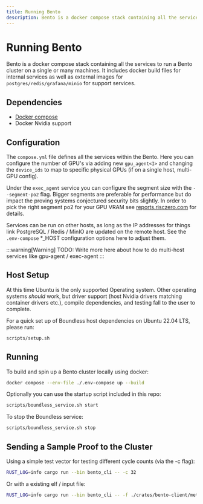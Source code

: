 ```yaml
---
title: Running Bento
description: Bento is a docker compose stack containing all the services to run a Bento cluster on a single or many machines.
---
```


# Running Bento

Bento is a docker compose stack containing all the services to run a Bento cluster on a single or many machines.
It includes docker build files for internal services as well as external images for `postgres/redis/grafana/minio` for support services.

## Dependencies

- [Docker compose](https://docs.docker.com/compose)
- Docker Nvidia support

## Configuration

The `compose.yml` file defines all the services within the Bento. Here you can configure the number of GPU's via adding new `gpu_agent<I>` and changing the `device_ids` to map to specific physical GPUs (if on a single host, multi-GPU config).

Under the `exec_agent` service you can configure the segment size with the `--segment-po2` flag. Bigger segments are preferable for performance but do impact the proving systems conjectured security bits slightly. In order to pick the right segment po2 for your GPU VRAM see [reports.risczero.com](https://reports.risczero.com) for details.

Services can be run on other hosts, as long as the IP addresses for things link PostgreSQL / Redis / MinIO are updated on the remote host. See the `.env-compose` \*\_HOST configuration options here to adjust them.

:::warning[Warning]
TODO: Write more here about how to do multi-host services like gpu-agent / exec-agent
:::

## Host Setup

At this time Ubuntu is the only supported Operating system. Other operating systems _should_ work, but driver support (host Nvidia drivers matching container drivers etc.), compile dependencies, and testing fall to the user to complete.

For a quick set up of Boundless host dependencies on Ubuntu 22.04 LTS, please run:

```sh [Terminal]
scripts/setup.sh
```

## Running

To build and spin up a Bento cluster locally using docker:

```sh [Terminal]
docker compose --env-file ./.env-compose up --build
```

Optionally you can use the startup script included in this repo:

```sh [Terminal]
scripts/boundless_service.sh start
```

To stop the Boundless service:

```sh [Terminal]
scripts/boundless_service.sh stop
```

## Sending a Sample Proof to the Cluster

Using a simple test vector for testing different cycle counts (via the -c flag):

```sh [Terminal]
RUST_LOG=info cargo run --bin bento_cli -- -c 32
```

Or with a existing elf / input file:

```sh [Terminal]
RUST_LOG=info cargo run --bin bento_cli -- -f ./crates/bento-client/method_name -i /tmp/input.bin
```
